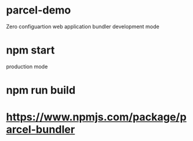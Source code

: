 # parcel-demo
Zero configuartion web application bundler
development mode
# npm start 
production mode
# npm run build
# https://www.npmjs.com/package/parcel-bundler
